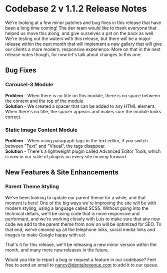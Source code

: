 # Codebase 2 v 1.1.2 Release Notes
We're looking at a few minor patches and bug fixes in this release that have been a long time coming!
The dev team would like to thank everyone that helped us move this along, and give ourselves a pat on
the back as well. We're testing out the waters with this release, but there will be a major release
within the next month that will implement a new gallery that will give our clients a more modern,
responsive experience. More on that in the next release notes though, for now let's talk about changes
to this one:
## Bug Fixes
### Carousel-3 Module
**Problem** - When there is no title on this module, there is no space between the content and the top
of the module.<br>
**Solution** - We created a spacer that can be added to any HTML element. When there's no title, the
spacer appears and makes sure the module looks correct.
### Static Image Content Module ###
**Problem** - When using paragraph tags in the text editor, if you switch between "Text" and "Visual",
the tags disappear.<br>
**Solution** - There's a lightweight plugin called Advanced Editor Tools, which is now in our suite of
plugins on every site moving forward.
## New Features & Site Enhancements ##
### Parent Theme Styling ###
We've been looking to update our parent theme for a while, and that moment is here! One of the big ways
we're improving the site will be with modern styling, using a language called SCSS. Without going into
the technical details, we'll be using code that is more responsive and performant, and we're working
closely with Luis to make sure that any new code we add to the parent theme from now on will be optimized
for SEO. To that end, we've cleaned up all the telephone links, social media links and images to make
Google happy with us!

That's it for this release, we'll be releasing a new minor version within the month, and many more new
releases in the future.

Would you like to report a bug or request a feature in our codebase? Feel free to send an email to 
nancy@dentalrevenue.com to add it to our queue.

